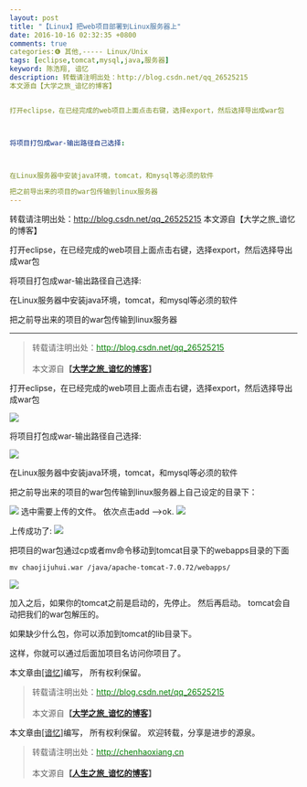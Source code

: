 ```yaml
---
layout: post
title: "【Linux】把web项目部署到Linux服务器上"
date: 2016-10-16 02:32:35 +0800
comments: true
categories:❻ 其他,----- Linux/Unix
tags: [eclipse,tomcat,mysql,java,服务器]
keyword: 陈浩翔, 谙忆
description: 转载请注明出处：http://blog.csdn.net/qq_26525215
本文源自【大学之旅_谙忆的博客】


打开eclipse，在已经完成的web项目上面点击右键，选择export，然后选择导出成war包



将项目打包成war-输出路径自己选择:



在Linux服务器中安装java环境，tomcat，和mysql等必须的软件

把之前导出来的项目的war包传输到linux服务器 
---
```



转载请注明出处：http://blog.csdn.net/qq_26525215
本文源自【大学之旅_谙忆的博客】


打开eclipse，在已经完成的web项目上面点击右键，选择export，然后选择导出成war包



将项目打包成war-输出路径自己选择:



在Linux服务器中安装java环境，tomcat，和mysql等必须的软件

把之前导出来的项目的war包传输到linux服务器
<!-- more -->
----------

<blockquote cite='陈浩翔'>
<p background-color='#D3D3D3'>转载请注明出处：<a href='http://blog.csdn.net/qq_26525215'><font color="green">http://blog.csdn.net/qq_26525215</font></a><br><br>
本文源自<strong>【<a href='http://blog.csdn.net/qq_26525215' target='_blank'>大学之旅_谙忆的博客</a>】</strong></p>
</blockquote>

打开eclipse，在已经完成的web项目上面点击右键，选择export，然后选择导出成war包

![](http://img.blog.csdn.net/20160925125411482)

将项目打包成war-输出路径自己选择:

![](http://img.blog.csdn.net/20160925125534014)

在Linux服务器中安装java环境，tomcat，和mysql等必须的软件


把之前导出来的项目的war包传输到linux服务器上自己设定的目录下：

![](http://img.blog.csdn.net/20160925130128320)
选中需要上传的文件。
依次点击add -->ok.
![](http://img.blog.csdn.net/20160925130305541)

上传成功了:
![](http://img.blog.csdn.net/20160925130337182)

把项目的war包通过cp或者mv命令移动到tomcat目录下的webapps目录的下面
```
mv chaojijuhui.war /java/apache-tomcat-7.0.72/webapps/
```
![](http://img.blog.csdn.net/20160925130850611)


加入之后，如果你的tomcat之前是启动的，先停止。
然后再启动。
tomcat会自动把我们的war包解压的。

如果缺少什么包，你可以添加到tomcat的lib目录下。

这样，你就可以通过后面加项目名访问你项目了。


本文章由<a href="https://chenhaoxiang.github.io/">[谙忆]</a>编写， 所有权利保留。 
<blockquote cite='陈浩翔'>
<p background-color='#D3D3D3'>转载请注明出处：<a href='http://blog.csdn.net/qq_26525215'><font color="green">http://blog.csdn.net/qq_26525215</font></a><br><br>
本文源自<strong>【<a href='http://blog.csdn.net/qq_26525215' target='_blank'>大学之旅_谙忆的博客</a>】</strong></p>
</blockquote>


本文章由<a href="http://chenhaoxiang.cn/">[谙忆]</a>编写， 所有权利保留。 
欢迎转载，分享是进步的源泉。
<blockquote cite='陈浩翔'>
<p background-color='#D3D3D3'>转载请注明出处：<a href='http://chenhaoxiang.cn'><font color="green">http://chenhaoxiang.cn</font></a><br><br>
本文源自<strong>【<a href='http://chenhaoxiang.cn' target='_blank'>人生之旅_谙忆的博客</a>】</strong></p>
</blockquote>
